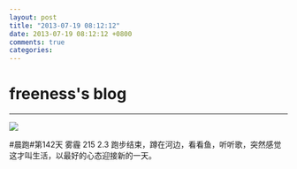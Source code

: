 ```yaml
---
layout: post
title: "2013-07-19 08:12:12"
date: 2013-07-19 08:12:12 +0800
comments: true
categories: 
---
```


# freeness's blog

----------

![](http://okqmqrbgo.bkt.clouddn.com/201307190812121.jpg)

>
\#晨跑\#第142天 雾霾 215 2.3 跑步结束，蹲在河边，看看鱼，听听歌，突然感觉这才叫生活，以最好的心态迎接新的一天。